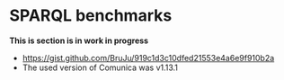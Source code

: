 # SPARQL benchmarks

**This is section is in work in progress**

- https://gist.github.com/BruJu/919c1d3c10dfed21553e4a6e9f910b2a 
- The used version of Comunica was v1.13.1

